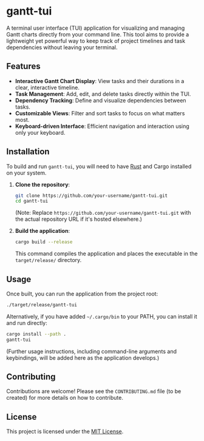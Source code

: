 # gantt-tui

A terminal user interface (TUI) application for visualizing and managing Gantt charts directly from your command line. This tool aims to provide a lightweight yet powerful way to keep track of project timelines and task dependencies without leaving your terminal.

## Features

*   **Interactive Gantt Chart Display**: View tasks and their durations in a clear, interactive timeline.
*   **Task Management**: Add, edit, and delete tasks directly within the TUI.
*   **Dependency Tracking**: Define and visualize dependencies between tasks.
*   **Customizable Views**: Filter and sort tasks to focus on what matters most.
*   **Keyboard-driven Interface**: Efficient navigation and interaction using only your keyboard.

## Installation

To build and run `gantt-tui`, you will need to have [Rust](https://www.rust-lang.org/tools/install) and Cargo installed on your system.

1.  **Clone the repository**:
    ```bash
    git clone https://github.com/your-username/gantt-tui.git
    cd gantt-tui
    ```
    (Note: Replace `https://github.com/your-username/gantt-tui.git` with the actual repository URL if it's hosted elsewhere.)

2.  **Build the application**:
    ```bash
    cargo build --release
    ```
    This command compiles the application and places the executable in the `target/release/` directory.

## Usage

Once built, you can run the application from the project root:

```bash
./target/release/gantt-tui
```

Alternatively, if you have added `~/.cargo/bin` to your PATH, you can install it and run directly:

```bash
cargo install --path .
gantt-tui
```

(Further usage instructions, including command-line arguments and keybindings, will be added here as the application develops.)

## Contributing

Contributions are welcome! Please see the `CONTRIBUTING.md` file (to be created) for more details on how to contribute.

## License

This project is licensed under the [MIT License](https://opensource.org/licenses/MIT).

